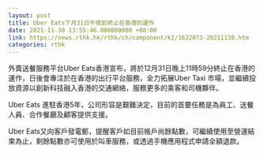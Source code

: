 ```yaml
---
layout: post
title: Uber Eats下月31日午夜前終止在香港的運作
date: 2021-11-30 13:55:46.000000000 +08:00
link: https://news.rthk.hk/rthk/ch/component/k2/1622073-20211130.htm
categories: rthk
---
```


外賣送餐服務平台Uber Eats香港宣布，將於12月31日晚上11時59分終止在香港的運作，日後會專注於在香港的出行平台服務，全力拓展Uber Taxi 市場，並繼續投放資源以創新科技融入香港的交通網絡，服務更多的乘客和司機夥伴。

Uber Eats 進駐香港5年，公司形容是艱難決定，目前的首要任務是為員工、送餐人員、合作餐廳及顧客提供支援。

Uber Eats又向客戶發電郵，提醒客戶如目前帳戶尚餘點數，可繼續使用至營運結束為止，剩餘點數亦可使用於叫車服務，或透過手機應用程式申請全額退款。
